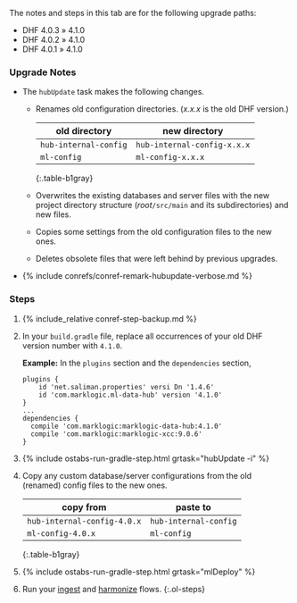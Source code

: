 <div id="DHF403401to410" class="tabcontent" markdown="1">

The notes and steps in this tab are for the following upgrade paths:
- DHF 4.0.3 » 4.1.0
- DHF 4.0.2 » 4.1.0
- DHF 4.0.1 » 4.1.0


### Upgrade Notes

- The `hubUpdate` task makes the following changes.

    - Renames old configuration directories. (*x.x.x* is the old DHF version.)

      | old directory | new directory |
      |---|---|
      | `hub-internal-config` | `hub-internal-config-x.x.x` |
      | `ml-config` | `ml-config-x.x.x` |
      {:.table-b1gray}

    - Overwrites the existing databases and server files with the new project directory structure (*root*`/src/main` and its subdirectories) and new files.

    - Copies some settings from the old configuration files to the new ones. <!-- TODO: What are these settings? -->

    - Deletes obsolete files that were left behind by previous upgrades.


- {% include conrefs/conref-remark-hubupdate-verbose.md %}


### Steps

1. {% include_relative conref-step-backup.md %}

1. In your `build.gradle` file, replace all occurrences of your old DHF version number with `4.1.0`.

    **Example:** In the `plugins` section and the `dependencies` section,

      ```
      plugins {
          id 'net.saliman.properties' versi Dn '1.4.6'
          id 'com.marklogic.ml-data-hub' version '4.1.0'
      }
      ...
      dependencies {
        compile 'com.marklogic:marklogic-data-hub:4.1.0'
        compile 'com.marklogic:marklogic-xcc:9.0.6'
      }
      ```

      <!-- See build script. -->

1. {% include ostabs-run-gradle-step.html grtask="hubUpdate -i" %}

1. Copy any custom database/server configurations from the old (renamed) config files to the new ones.

    | copy from | paste to |
    |---|---|
    | `hub-internal-config-4.0.x` | `hub-internal-config` |
    | `ml-config-4.0.x` | `ml-config` |
    {:.table-b1gray}

1. {% include ostabs-run-gradle-step.html grtask="mlDeploy" %}

1. Run your [ingest]({{site.baseurl}}/ingest/) and [harmonize]({{site.baseurl}}/harmonize/) flows.
{:.ol-steps}
</div>
